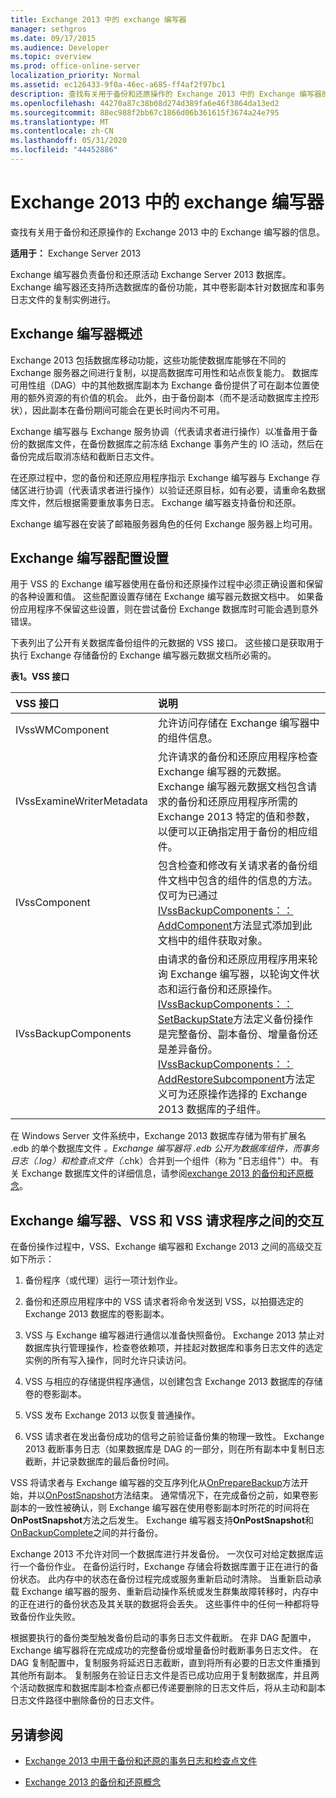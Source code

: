 ```yaml
---
title: Exchange 2013 中的 exchange 编写器
manager: sethgros
ms.date: 09/17/2015
ms.audience: Developer
ms.topic: overview
ms.prod: office-online-server
localization_priority: Normal
ms.assetid: ec126433-9f0a-46ec-a685-ff4af2f97bc1
description: 查找有关用于备份和还原操作的 Exchange 2013 中的 Exchange 编写器的信息。
ms.openlocfilehash: 44270a87c38b08d274d389fa6e46f3864da13ed2
ms.sourcegitcommit: 88ec988f2bb67c1866d06b361615f3674a24e795
ms.translationtype: MT
ms.contentlocale: zh-CN
ms.lasthandoff: 05/31/2020
ms.locfileid: "44452886"
---
```

# <a name="exchange-writer-in-exchange-2013"></a>Exchange 2013 中的 exchange 编写器

查找有关用于备份和还原操作的 Exchange 2013 中的 Exchange 编写器的信息。 
  
**适用于：** Exchange Server 2013 
  
Exchange 编写器负责备份和还原活动 Exchange Server 2013 数据库。 Exchange 编写器还支持所选数据库的备份功能，其中卷影副本针对数据库和事务日志文件的复制实例进行。 
  
## <a name="overview-of-the-exchange-writer"></a>Exchange 编写器概述
<a name="bk_Overview"> </a>

Exchange 2013 包括数据库移动功能，这些功能使数据库能够在不同的 Exchange 服务器之间进行复制，以提高数据库可用性和站点恢复能力。 数据库可用性组（DAG）中的其他数据库副本为 Exchange 备份提供了可在副本位置使用的额外资源的有价值的机会。 此外，由于备份副本（而不是活动数据库主控形状），因此副本在备份期间可能会在更长时间内不可用。 
  
Exchange 编写器与 Exchange 服务协调（代表请求者进行操作）以准备用于备份的数据库文件，在备份数据库之前冻结 Exchange 事务产生的 IO 活动，然后在备份完成后取消冻结和截断日志文件。
  
在还原过程中，您的备份和还原应用程序指示 Exchange 编写器与 Exchange 存储区进行协调（代表请求者进行操作）以验证还原目标，如有必要，请重命名数据库文件，然后根据需要重放事务日志。 Exchange 编写器支持备份和还原。
  
Exchange 编写器在安装了邮箱服务器角色的任何 Exchange 服务器上均可用。 
  
## <a name="exchange-writer-configuration-settings"></a>Exchange 编写器配置设置
<a name="bk_ExchangeWriterConfig"> </a>

用于 VSS 的 Exchange 编写器使用在备份和还原操作过程中必须正确设置和保留的各种设置和值。 这些配置设置存储在 Exchange 编写器元数据文档中。 如果备份应用程序不保留这些设置，则在尝试备份 Exchange 数据库时可能会遇到意外错误。 
  
下表列出了公开有关数据库备份组件的元数据的 VSS 接口。 这些接口是获取用于执行 Exchange 存储备份的 Exchange 编写器元数据文档所必需的。
  
**表1。VSS 接口**

|**VSS 接口**|**说明**|
|:-----|:-----|
|IVssWMComponent  <br/> |允许访问存储在 Exchange 编写器中的组件信息。  <br/> |
|IVssExamineWriterMetadata  <br/> |允许请求的备份和还原应用程序检查 Exchange 编写器的元数据。 Exchange 编写器元数据文档包含请求的备份和还原应用程序所需的 Exchange 2013 特定的值和参数，以便可以正确指定用于备份的相应组件。  <br/> |
|IVssComponent  <br/> |包含检查和修改有关请求者的备份组件文档中包含的组件的信息的方法。 仅可为已通过[IVssBackupComponents：： AddComponent](https://msdn.microsoft.com/library/windows/desktop/aa382646%28v=vs.85%29.aspx)方法显式添加到此文档中的组件获取对象。  <br/> |
|IVssBackupComponents  <br/> |由请求的备份和还原应用程序用来轮询 Exchange 编写器，以轮询文件状态和运行备份和还原操作。 [IVssBackupComponents：： SetBackupState](https://msdn.microsoft.com/library/windows/desktop/aa382833%28v=vs.85%29.aspx)方法定义备份操作是完整备份、副本备份、增量备份还是差异备份。 [IVssBackupComponents：： AddRestoreSubcomponent](https://msdn.microsoft.com/library/windows/desktop/aa382649%28v=vs.85%29.aspx)方法定义可为还原操作选择的 Exchange 2013 数据库的子组件。  <br/> |
   
在 Windows Server 文件系统中，Exchange 2013 数据库存储为带有扩展名 .edb 的单个数据库文件 *。Exchange 编写器将 *.edb 公开为数据库组件，而事务日志（*.log）和检查点文件（*.chk）合并到一个组件（称为 "日志组件"）中。 有关 Exchange 数据库文件的详细信息，请参阅[exchange 2013 的备份和还原概念](backup-and-restore-concepts-for-exchange-2013.md)。
  
## <a name="interactions-between-the-exchange-writer-vss-and-vss-requesters"></a>Exchange 编写器、VSS 和 VSS 请求程序之间的交互
<a name="bk_interactions"> </a>

在备份操作过程中，VSS、Exchange 编写器和 Exchange 2013 之间的高级交互如下所示：
  
1. 备份程序（或代理）运行一项计划作业。 
    
2. 备份和还原应用程序中的 VSS 请求者将命令发送到 VSS，以拍摄选定的 Exchange 2013 数据库的卷影副本。 
    
3. VSS 与 Exchange 编写器进行通信以准备快照备份。 Exchange 2013 禁止对数据库执行管理操作，检查卷依赖项，并挂起对数据库和事务日志文件的选定实例的所有写入操作，同时允许只读访问。 
    
4. VSS 与相应的存储提供程序通信，以创建包含 Exchange 2013 数据库的存储卷的卷影副本。 
    
5. VSS 发布 Exchange 2013 以恢复普通操作。 
    
6. VSS 请求者在发出备份成功的信号之前验证备份集的物理一致性。 Exchange 2013 截断事务日志（如果数据库是 DAG 的一部分，则在所有副本中复制日志截断，并记录数据库的最后备份时间。
    
VSS 将请求者与 Exchange 编写器的交互序列化从[OnPrepareBackup](https://msdn.microsoft.com/library/windows/desktop/aa381571%28v=vs.85%29.aspx)方法开始，并以[OnPostSnapshot](https://msdn.microsoft.com/library/windows/desktop/aa381568%28v=vs.85%29.aspx)方法结束。 通常情况下，在完成备份之前，如果卷影副本的一致性被确认，则 Exchange 编写器在使用卷影副本时所花的时间将在**OnPostSnapshot**方法之后发生。 Exchange 编写器支持**OnPostSnapshot**和[OnBackupComplete](https://msdn.microsoft.com/library/windows/desktop/aa381557%28v=vs.85%29.aspx)之间的并行备份。
  
Exchange 2013 不允许对同一个数据库进行并发备份。 一次仅可对给定数据库运行一个备份作业。 在备份运行时，Exchange 存储会将数据库置于正在进行的备份状态。 此内存中的状态在备份过程完成或服务重新启动时清除。 当重新启动承载 Exchange 编写器的服务、重新启动操作系统或发生群集故障转移时，内存中的正在进行的备份状态及其关联的数据将会丢失。 这些事件中的任何一种都将导致备份作业失败。
  
根据要执行的备份类型触发备份启动的事务日志文件截断。 在非 DAG 配置中，Exchange 编写器将在完成成功的完整备份或增量备份时截断事务日志文件。 在 DAG 复制配置中，复制服务将延迟日志截断，直到将所有必要的日志文件重播到其他所有副本。 复制服务在验证日志文件是否已成功应用于复制数据库，并且两个活动数据库和数据库副本检查点都已传递要删除的日志文件后，将从主动和副本日志文件路径中删除备份的日志文件。
  
## <a name="see-also"></a>另请参阅

- [Exchange 2013 中用于备份和还原的事务日志和检查点文件](transaction-logs-and-checkpoint-files-for-backup-and-restore-in-exchange.md)
    
- [Exchange 2013 的备份和还原概念](backup-and-restore-concepts-for-exchange-2013.md)
    

